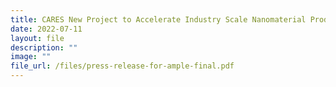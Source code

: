 ```yaml
---
title: CARES New Project to Accelerate Industry Scale Nanomaterial Production
date: 2022-07-11
layout: file
description: ""
image: ""
file_url: /files/press-release-for-ample-final.pdf
---
```

